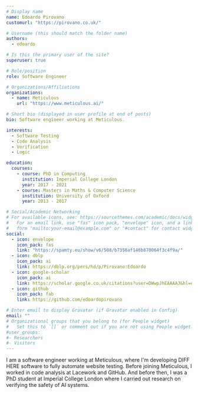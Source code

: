 ```yaml
---
# Display name
name: Edoardo Pirovano
customurl: "https://pirovano.co.uk/"

# Username (this should match the folder name)
authors:
  - edoardo

# Is this the primary user of the site?
superuser: true

# Role/position
role: Software Engineer

# Organizations/Affiliations
organizations:
  - name: Meticulous
    url: "https://www.meticulous.ai/"

# Short bio (displayed in user profile at end of posts)
bio: Software engineer working at Meticulous.

interests:
  - Software Testing
  - Code Analysis
  - Verification
  - Logic

education:
  courses:
    - course: PhD in Computing
      institution: Imperial College London
      year: 2017 - 2021
    - course: Masters in Maths & Computer Science
      institution: University of Oxford
      year: 2013 - 2017

# Social/Academic Networking
# For available icons, see: https://sourcethemes.com/academic/docs/widgets/#icons
#   For an email link, use "fas" icon pack, "envelope" icon, and a link in the
#   form "mailto:your-email@example.com" or "#contact" for contact widget.
social:
  - icon: envelope
    icon_pack: fas
    link: "https://spamty.eu/show/v6/508/b7356af146b870064f3c4f9a/"
  - icon: dblp
    icon_pack: ai
    link: https://dblp.org/pers/hd/p/Pirovano:Edoardo
  - icon: google-scholar
    icon_pack: ai
    link: https://scholar.google.co.uk/citations?user=DWwpJhEAAAAJ&hl=en
  - icon: github
    icon_pack: fab
    link: https://github.com/edoardopirovano

# Enter email to display Gravatar (if Gravatar enabled in Config)
email: ""
# Organizational groups that you belong to (for People widget)
#   Set this to `[]` or comment out if you are not using People widget.
#user_groups:
#- Researchers
#- Visitors
---
```


I am a software engineer working at Meticulous, where I'm developing DIFF HERE software to fully automate website testing. Before joining Meticulous, I worked in code analysis at Lacework and GitHub. And before then, I was a PhD student at Imperial College London where I carried out research on verifying the safety of AI systems.
